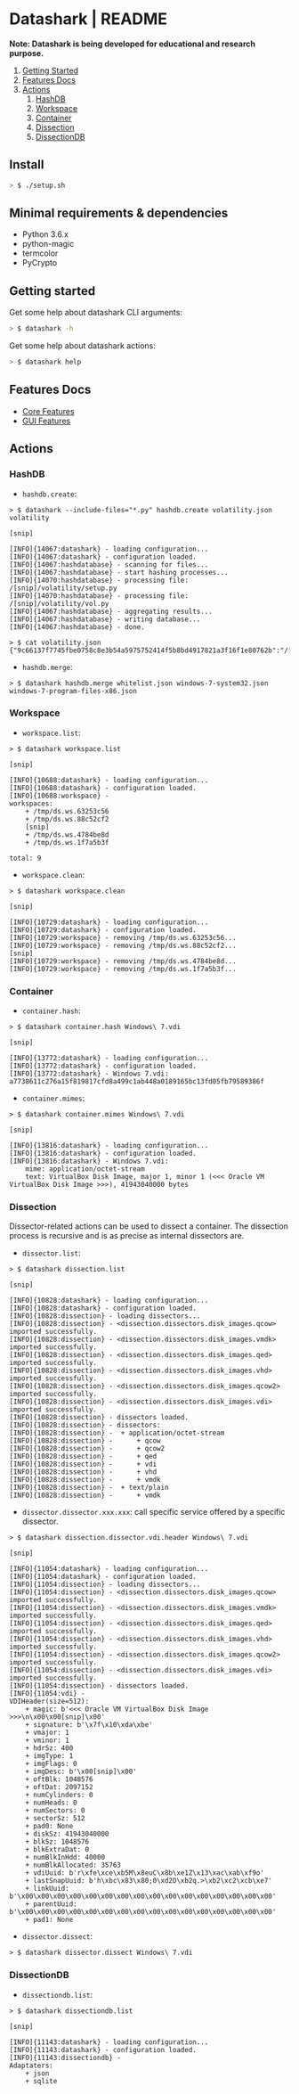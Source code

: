 # Datashark | README

**Note: Datashark is being developed for educational and research purpose.**

 1. [Getting Started](#getting-started)
 2. [Features Docs](#features-docs)
 3. [Actions](#actions)
    1. [HashDB](#hashdb)
    2. [Workspace](#workspace)
    3. [Container](#container)
    4. [Dissection](#dissection)
    5. [DissectionDB](#dissectiondb)

## Install

```bash
> $ ./setup.sh
```

## Minimal requirements & dependencies

 + Python 3.6.x
 + python-magic
 + termcolor
 + PyCrypto

## Getting started

Get some help about datashark CLI arguments:

```bash
> $ datashark -h
```

Get some help about datashark actions:

```bash
> $ datashark help
```

## Features Docs

 + [Core Features](core/docs/FEATURES.md)
 + [GUI Features](ui/docs/FEATURES.md)

## Actions

### HashDB

 + `hashdb.create`:

```
> $ datashark --include-files="*.py" hashdb.create volatility.json volatility

[snip]

[INFO]{14067:datashark} - loading configuration...
[INFO]{14067:datashark} - configuration loaded.
[INFO]{14067:hashdatabase} - scanning for files...
[INFO]{14067:hashdatabase} - start hashing processes...
[INFO]{14070:hashdatabase} - processing file: /[snip]/volatility/setup.py
[INFO]{14070:hashdatabase} - processing file: /[snip]/volatility/vol.py
[INFO]{14067:hashdatabase} - aggregating results...
[INFO]{14067:hashdatabase} - writing database...
[INFO]{14067:hashdatabase} - done.

> $ cat volatility.json
{"9c66137f7745fbe0758c8e3b54a5975752414f5b8bd4917821a3f16f1e80762b":"/[snip]/volatility/setup.py","5d68a0d6e3c48a90607a9ad114a8cfde8e9a56906faeadc93d2164ef9f028d27":"/[snip]/volatility/vol.py"}
```

 + `hashdb.merge`:

```
> $ datashark hashdb.merge whitelist.json windows-7-system32.json windows-7-program-files-x86.json
```

### Workspace

 + `workspace.list`:

```
> $ datashark workspace.list

[snip]

[INFO]{10688:datashark} - loading configuration...
[INFO]{10688:datashark} - configuration loaded.
[INFO]{10688:workspace} -
workspaces:
    + /tmp/ds.ws.63253c56
    + /tmp/ds.ws.88c52cf2
    [snip]
    + /tmp/ds.ws.4784be8d
    + /tmp/ds.ws.1f7a5b3f

total: 9
```

 + `workspace.clean`:

```
> $ datashark workspace.clean

[snip]

[INFO]{10729:datashark} - loading configuration...
[INFO]{10729:datashark} - configuration loaded.
[INFO]{10729:workspace} - removing /tmp/ds.ws.63253c56...
[INFO]{10729:workspace} - removing /tmp/ds.ws.88c52cf2...
[snip]
[INFO]{10729:workspace} - removing /tmp/ds.ws.4784be8d...
[INFO]{10729:workspace} - removing /tmp/ds.ws.1f7a5b3f...
```

### Container

 + `container.hash`:
```
> $ datashark container.hash Windows\ 7.vdi

[snip]

[INFO]{13772:datashark} - loading configuration...
[INFO]{13772:datashark} - configuration loaded.
[INFO]{13772:datashark} - Windows 7.vdi: a7738611c276a15f819817cfd8a499c1ab448a0189165bc13fd05fb79589386f
```

 + `container.mimes`:
```
> $ datashark container.mimes Windows\ 7.vdi

[snip]

[INFO]{13816:datashark} - loading configuration...
[INFO]{13816:datashark} - configuration loaded.
[INFO]{13816:datashark} - Windows 7.vdi:
    mime: application/octet-stream
    text: VirtualBox Disk Image, major 1, minor 1 (<<< Oracle VM VirtualBox Disk Image >>>), 41943040000 bytes
```

### Dissection

Dissector-related actions can be used to dissect a container. The dissection
process is recursive and is as precise as internal dissectors are.

 + `dissector.list`:

```
> $ datashark dissection.list

[snip]

[INFO]{10828:datashark} - loading configuration...
[INFO]{10828:datashark} - configuration loaded.
[INFO]{10828:dissection} - loading dissectors...
[INFO]{10828:dissection} - <dissection.dissectors.disk_images.qcow> imported successfully.
[INFO]{10828:dissection} - <dissection.dissectors.disk_images.vmdk> imported successfully.
[INFO]{10828:dissection} - <dissection.dissectors.disk_images.qed> imported successfully.
[INFO]{10828:dissection} - <dissection.dissectors.disk_images.vhd> imported successfully.
[INFO]{10828:dissection} - <dissection.dissectors.disk_images.qcow2> imported successfully.
[INFO]{10828:dissection} - <dissection.dissectors.disk_images.vdi> imported successfully.
[INFO]{10828:dissection} - dissectors loaded.
[INFO]{10828:dissection} - dissectors:
[INFO]{10828:dissection} -  + application/octet-stream
[INFO]{10828:dissection} -      + qcow
[INFO]{10828:dissection} -      + qcow2
[INFO]{10828:dissection} -      + qed
[INFO]{10828:dissection} -      + vdi
[INFO]{10828:dissection} -      + vhd
[INFO]{10828:dissection} -      + vmdk
[INFO]{10828:dissection} -  + text/plain
[INFO]{10828:dissection} -      + vmdk

```

 + `dissector.dissector.xxx.xxx`: call specific service offered by a specific
   dissector.

```
> $ datashark dissection.dissector.vdi.header Windows\ 7.vdi

[snip]

[INFO]{11054:datashark} - loading configuration...
[INFO]{11054:datashark} - configuration loaded.
[INFO]{11054:dissection} - loading dissectors...
[INFO]{11054:dissection} - <dissection.dissectors.disk_images.qcow> imported successfully.
[INFO]{11054:dissection} - <dissection.dissectors.disk_images.vmdk> imported successfully.
[INFO]{11054:dissection} - <dissection.dissectors.disk_images.qed> imported successfully.
[INFO]{11054:dissection} - <dissection.dissectors.disk_images.vhd> imported successfully.
[INFO]{11054:dissection} - <dissection.dissectors.disk_images.qcow2> imported successfully.
[INFO]{11054:dissection} - <dissection.dissectors.disk_images.vdi> imported successfully.
[INFO]{11054:dissection} - dissectors loaded.
[INFO]{11054:vdi} -
VDIHeader(size=512):
    + magic: b'<<< Oracle VM VirtualBox Disk Image >>>\n\x00\x00[snip]\x00'
    + signature: b'\x7f\x10\xda\xbe'
    + vmajor: 1
    + vminor: 1
    + hdrSz: 400
    + imgType: 1
    + imgFlags: 0
    + imgDesc: b'\x00[snip]\x00'
    + oftBlk: 1048576
    + oftDat: 2097152
    + numCylinders: 0
    + numHeads: 0
    + numSectors: 0
    + sectorSz: 512
    + pad0: None
    + diskSz: 41943040000
    + blkSz: 1048576
    + blkExtraDat: 0
    + numBlkInHdd: 40000
    + numBlkAllocated: 35763
    + vdiUuid: b'r\xfe\xce\xb5M\x8euC\x8b\xe1Z\x13\xac\xab\xf9o'
    + lastSnapUuid: b'h\xbc\x83\x80;0\xd2D\xb2q.>\xb2\xc2\xcb\xe7'
    + linkUuid: b'\x00\x00\x00\x00\x00\x00\x00\x00\x00\x00\x00\x00\x00\x00\x00\x00'
    + parentUuid: b'\x00\x00\x00\x00\x00\x00\x00\x00\x00\x00\x00\x00\x00\x00\x00\x00'
    + pad1: None

```

 + `dissector.dissect`:

```
> $ datashark dissector.dissect Windows\ 7.vdi
```

### DissectionDB

 + `dissectiondb.list`:

```
> $ datashark dissectiondb.list

[snip]

[INFO]{11143:datashark} - loading configuration...
[INFO]{11143:datashark} - configuration loaded.
[INFO]{11143:dissectiondb} -
Adaptaters:
    + json
    + sqlite
```
